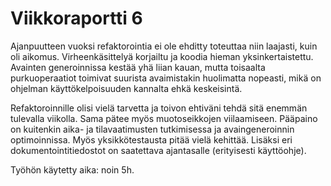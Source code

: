 # Viikkoraportti 6

Ajanpuutteen vuoksi refaktorointia ei ole ehditty toteuttaa niin laajasti, kuin oli aikomus. Virheenkäsittelyä korjailtu ja koodia hieman yksinkertaistettu. Avainten generoinnissa kestää yhä liian kauan, mutta toisaalta purkuoperaatiot toimivat suurista avaimistakin huolimatta nopeasti, mikä on ohjelman käyttökelpoisuuden kannalta ehkä keskeisintä.

Refaktoroinnille olisi vielä tarvetta ja toivon ehtiväni tehdä sitä enemmän tulevalla viikolla. Sama pätee myös muotoseikkojen viilaamiseen. Pääpaino on kuitenkin aika- ja tilavaatimusten tutkimisessa ja avaingeneroinnin optimoinnissa. Myös yksikkötestausta pitää vielä kehittää. Lisäksi eri dokumentointitiedostot on saatettava ajantasalle (erityisesti käyttöohje).

Työhön käytetty aika: noin 5h. 